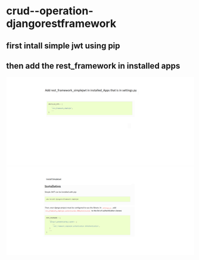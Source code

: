 # crud--operation-djangorestframework

## first intall simple jwt using pip
## then add the  rest_framework in installed apps



<img src="https://github.com/deep0072/crud--operation-djangorestframework/blob/jwt/img/Untitled2.png" />

<img src="https://github.com/deep0072/crud--operation-djangorestframework/blob/jwt/img/Untitled.png" />



